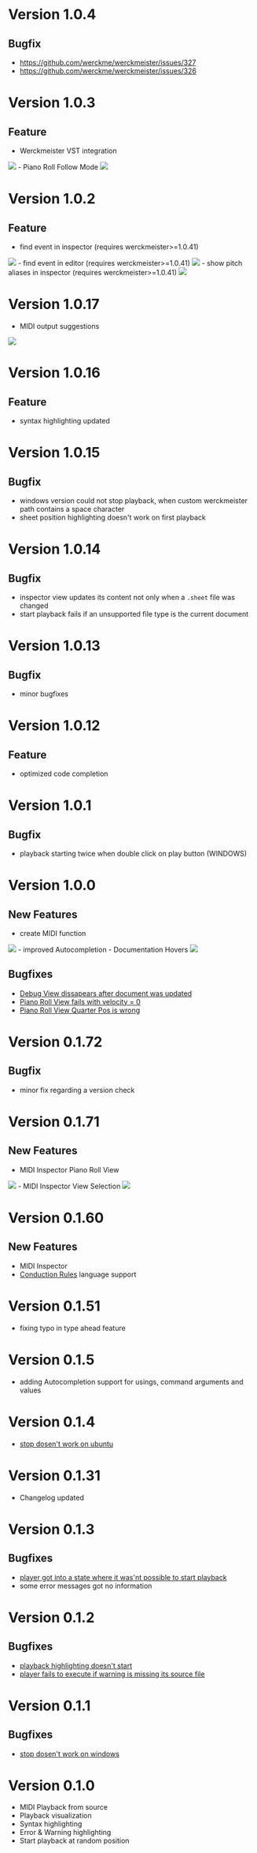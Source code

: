 # Version 1.0.4
## Bugfix
* https://github.com/werckme/werckmeister/issues/327
* https://github.com/werckme/werckmeister/issues/326

# Version 1.0.3
## Feature
- Werckmeister VST integration
<img src="https://raw.githubusercontent.com/werckme/werckmeister/manual-update/assets/vst2vscode.gif">
- Piano Roll Follow Mode
<img src="https://raw.githubusercontent.com/werckme/werckmeister-codext/master/assets/features/piano-roll-follow.gif">

# Version 1.0.2
## Feature
- find event in inspector (requires werckmeister>=1.0.41)
<img src="https://raw.githubusercontent.com/werckme/werckmeister-codext/master/assets/features/findininspector.gif">
- find event in editor (requires werckmeister>=1.0.41)
<img src="https://raw.githubusercontent.com/werckme/werckmeister-codext/master/assets/features/findineditor.gif">
- show pitch aliases in inspector (requires werckmeister>=1.0.41)
<img src="https://raw.githubusercontent.com/werckme/werckmeister-codext/master/assets/features/pitchaliaspreview.png">

# Version 1.0.17
- MIDI output suggestions
<img src="https://raw.githubusercontent.com/werckme/werckmeister-codext/master/assets/features/devicesuggestions.gif">

# Version 1.0.16
## Feature
- syntax highlighting updated

# Version 1.0.15
## Bugfix
- windows version could not stop playback, when custom werckmeister path contains a space character
- sheet position highlighting doesn't work on first playback

# Version 1.0.14
## Bugfix
- inspector view updates its content not only when a `.sheet` file was changed
- start playback fails if an unsupported file type is the current document

# Version 1.0.13
## Bugfix
- minor bugfixes

# Version 1.0.12
## Feature
- optimized code completion

# Version 1.0.1
## Bugfix
- playback starting twice when double click on play button (WINDOWS)

# Version 1.0.0
## New Features
- create MIDI function
<img src="https://raw.githubusercontent.com/werckme/werckmeister-codext/master/assets/features/createMIDI.gif">
- improved Autocompletion
- Documentation Hovers
<img src="https://raw.githubusercontent.com/werckme/werckmeister-codext/master/assets/features/hovers.gif">

## Bugfixes
- [Debug View dissapears after document was updated](https://github.com/werckme/werckmeister-codext/issues/37)
- [Piano Roll View fails with velocity = 0](https://github.com/werckme/werckmeister-codext/issues/35)
- [Piano Roll View Quarter Pos is wrong](https://github.com/werckme/werckmeister-codext/issues/36)

# Version 0.1.72
## Bugfix
 - minor fix regarding a version check

# Version 0.1.71
## New Features
- MIDI Inspector Piano Roll View
<img src="https://raw.githubusercontent.com/werckme/werckmeister-codext/master/assets/features/werckmeister-inspector-piano-roll.gif">
- MIDI Inspector View Selection
<img src="https://raw.githubusercontent.com/werckme/werckmeister-codext/master/assets/features/werckmeister-inspector-view-switch.gif">



# Version 0.1.60
## New Features
- MIDI Inspector
- [Conduction Rules](https://werckme.github.io/manual#conduction-rules) language support
# Version 0.1.51
 - fixing typo in type ahead feature
# Version 0.1.5
 - adding Autocompletion support for usings, command arguments and values
# Version 0.1.4
 - [stop dosen't work on ubuntu](https://github.com/werckme/werckmeister-codext/issues/16)

# Version 0.1.31
* Changelog updated

# Version 0.1.3
## Bugfixes

- [player got into a state where it was'nt possible to start playback](https://github.com/werckme/werckmeister-codext/issues/13)
- some error messages got no information 

# Version 0.1.2
## Bugfixes

 - [playback highlighting doesn't start](https://github.com/werckme/werckmeister-codext/issues/9)
 - [player fails to execute if warning is missing its source file](https://github.com/werckme/werckmeister-codext/issues/10)


# Version 0.1.1
## Bugfixes

 - [stop dosen't work on windows](https://github.com/werckme/werckmeister-codext/issues/6)

# Version 0.1.0

- MIDI Playback from source
- Playback visualization
- Syntax highlighting
- Error & Warning highlighting
- Start playback at random position